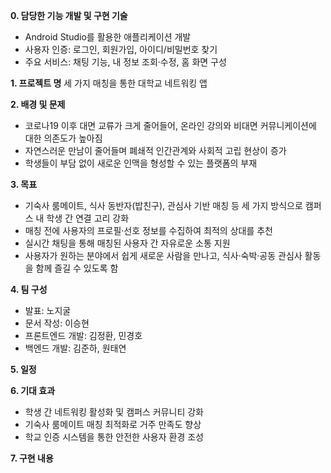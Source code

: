 **0. 담당한 기능 개발 및 구현 기술**

* Android Studio를 활용한 애플리케이션 개발
* 사용자 인증: 로그인, 회원가입, 아이디/비밀번호 찾기
* 주요 서비스: 채팅 기능, 내 정보 조회·수정, 홈 화면 구성

**1. 프로젝트 명**
세 가지 매칭을 통한 대학교 네트워킹 앱

**2. 배경 및 문제**

* 코로나19 이후 대면 교류가 크게 줄어들어, 온라인 강의와 비대면 커뮤니케이션에 대한 의존도가 높아짐
* 자연스러운 만남이 줄어들며 폐쇄적 인간관계와 사회적 고립 현상이 증가
* 학생들이 부담 없이 새로운 인맥을 형성할 수 있는 플랫폼의 부재

**3. 목표**

* 기숙사 룸메이트, 식사 동반자(밥친구), 관심사 기반 매칭 등 세 가지 방식으로 캠퍼스 내 학생 간 연결 고리 강화
* 매칭 전에 사용자의 프로필·선호 정보를 수집하여 최적의 상대를 추천
* 실시간 채팅을 통해 매칭된 사용자 간 자유로운 소통 지원
* 사용자가 원하는 분야에서 쉽게 새로운 사람을 만나고, 식사·숙박·공동 관심사 활동을 함께 즐길 수 있도록 함

**4. 팀 구성**

* 발표: 노지굴
* 문서 작성: 이승현
* 프론트엔드 개발: 김정환, 민경호
* 백엔드 개발: 김준하, 원태연

**5. 일정**

**6. 기대 효과**

* 학생 간 네트워킹 활성화 및 캠퍼스 커뮤니티 강화
* 기숙사 룸메이트 매칭 최적화로 거주 만족도 향상
* 학교 인증 시스템을 통한 안전한 사용자 환경 조성

**7. 구현 내용**

